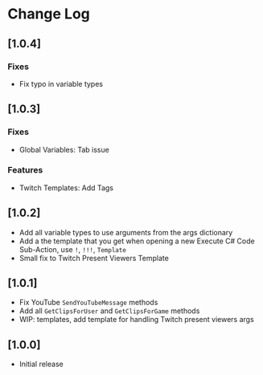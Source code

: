 # Change Log

## [1.0.4]

### Fixes

- Fix typo in variable types

## [1.0.3]

### Fixes

- Global Variables: Tab issue

### Features

- Twitch Templates: Add Tags

## [1.0.2]

- Add all variable types to use arguments from the args dictionary
- Add a the template that you get when opening a new Execute C# Code Sub-Action, use `!`, `!!!`, `Template`
- Small fix to Twitch Present Viewers Template

## [1.0.1]

- Fix YouTube `SendYouTubeMessage` methods
- Add all `GetClipsForUser` and `GetClipsForGame` methods
- WIP: templates, add template for handling Twitch present viewers args
## [1.0.0]

- Initial release